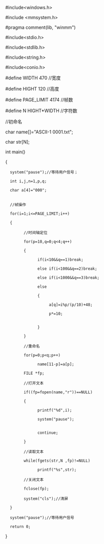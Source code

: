 #include<windows.h>

#include <mmsystem.h>

#pragma comment(lib, "winmm")

#include<stdio.h>

#include<stdlib.h>

#include<string.h>

#include<conio.h>                   

#define WIDTH 470 //宽度

#define HIGHT 120 //高度

#define PAGE_LIMIT 4174         //帧数

#define N HIGHT*WIDTH           //字符数

//初命名

char name[]="ASCII-1 0001.txt";

char str[N];

int main()

{

      system("pause");//等待用户信号；

      int i,j,n=1,p,q;

      char a[4]="000";
      

      //帧操作

      for(i=1;i<=PAGE_LIMIT;i++)

      {

            //时间轴定位

            for(p=10,q=0;q<4;q++)

            {

                  if(i<10&&q==1)break;

                  else if(i<100&&q==2)break;

                  else if(i<1000&&q==3)break;

                  else

                  {

                       a[q]=i%p/(p/10)+48;

                       p*=10; 
                       

                  }

            }

            //重命名

            for(p=0;p<q;p++)

                  name[11-p]=a[p];

            FILE *fp;

            //打开文本

            if((fp=fopen(name,"r"))==NULL)  

            {

                  printf("%d",i);

                  system("pause");
                  

                  continue;

            }

            //读取文本

            while(fgets(str,N ,fp)!=NULL)

                  printf("%s",str);

            //关闭文本

            fclose(fp);

            system("cls");//清屏

      }

      system("pause");//等待用户信号

      return 0;

}
